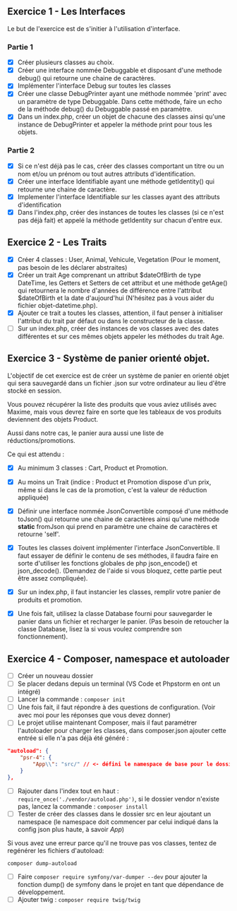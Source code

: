 ## Exercice 1 - Les Interfaces

Le but de l'exercice est de s'initier à l'utilisation d'interface.

### Partie 1
- [x] Créer plusieurs classes au choix.
- [x] Créer une interface nommée Debuggable et disposant d'une methode debug() qui retourne une chaine de caractères.
- [x] Implémenter l'interface Debug sur toutes les classes
- [x] Créer une classe DebugPrinter ayant une méthode nommée 'print' avec un paramètre de type Debuggable. Dans cette méthode, faire un echo de la méthode debug() du Debuggable passé en paramètre.
- [x] Dans un index.php, créer un objet de chacune des classes ainsi qu'une instance de DebugPrinter et appeler la méthode print pour tous les objets.

### Partie 2
- [x] Si ce n'est déjà pas le cas, créer des classes comportant un titre ou un nom et/ou un prénom ou tout autres attributs d'identification.
- [x] Créer une interface Identifiable ayant une méthode getIdentity() qui retourne une chaine de caractère.
- [x] Implementer l'interface Identifiable sur les classes ayant des attributs d'identification
- [x] Dans l'index.php, créer des instances de toutes les classes (si ce n'est pas déjà fait) et appelé la méthode getIdentity sur chacun d'entre eux.

## Exercice 2 - Les Traits
- [x] Créer 4 classes : User, Animal, Vehicule, Vegetation (Pour le moment, pas besoin de les déclarer abstraites)
- [x] Créer un trait Age comprenant un attribut $dateOfBirth de type DateTime, les Getters et Setters de cet attribut et une méthode getAge() qui retournera le nombre d'années de différence entre l'attribut $dateOfBirth et la date d'aujourd'hui (N'hésitez pas à vous aider du fichier objet-datetime.php).
- [x] Ajouter ce trait a toutes les classes, attention, il faut penser à initialiser l'attribut du trait par défaut ou dans le constructeur de la classe.
- [ ] Sur un index.php, créer des instances de vos classes avec des dates différentes et sur ces mêmes objets appeler les méthodes du trait Age.

## Exercice 3 - Système de panier orienté objet.

L'objectif de cet exercice est de créer un système de panier en orienté objet qui sera sauvegardé dans un fichier .json sur votre ordinateur au lieu d'être stocké en session.

Vous pouvez récupérer la liste des produits que vous aviez utilisés avec Maxime, mais vous devrez faire en sorte que les tableaux de vos produits deviennent des objets Product.

Aussi dans notre cas, le panier aura aussi une liste de réductions/promotions.

Ce qui est attendu :
- [x] Au minimum 3 classes : Cart, Product et Promotion.
- [x] Au moins un Trait (indice : Product et Promotion dispose d'un prix, même si dans le cas de la promotion, c'est la valeur de réduction appliquée)
- [x] Définir une interface nommée JsonConvertible composé d'une méthode toJson() qui retourne une chaine de caractères ainsi qu'une méthode **static** fromJson qui prend en paramètre une chaine de caractères et retourne 'self'.
- [x] Toutes les classes doivent implémenter l'interface JsonConvertible. Il faut essayer de définir le contenu de ses méthodes, il faudra faire en sorte d'utiliser les fonctions globales de php json_encode() et json_decode(). (Demandez de l'aide si vous bloquez, cette partie peut être assez compliquée).
- [x] Sur un index.php, il faut instancier les classes, remplir votre panier de produits et promotion.
- [x] Une fois fait, utilisez la classe Database fourni pour sauvegarder le panier dans un fichier et recharger le panier. (Pas besoin de retoucher la classe Database, lisez la si vous voulez comprendre son fonctionnement).


## Exercice 4 - Composer, namespace et autoloader
- [ ] Créer un nouveau dossier
- [ ] Se placer dedans depuis un terminal (VS Code et Phpstorm en ont un intégré)
- [ ] Lancer la commande : ``composer init``
- [ ] Une fois fait, il faut répondre à des questions de configuration. (Voir avec moi pour les réponses que vous devez donner)
- [ ] Le projet utilise maintenant Composer, mais il faut paramétrer l'autoloader pour charger les classes, dans composer.json ajouter cette entrée si elle n'a pas déjà été généré :
```json
"autoload": {
    "psr-4": {
        "App\\": "src/" // <- défini le namespace de base pour le dossier où se trouve vos classes
    }
},
```
- [ ] Rajouter dans l'index tout en haut : `require_once('./vendor/autoload.php')`, si le dossier vendor n'existe pas, lancez la commande : `composer install`
- [ ] Tester de créer des classes dans le dossier src en leur ajoutant un namespace (le namespace doit commencer par celui indiqué dans la config json plus haute, à savoir *App*)

Si vous avez une erreur parce qu'il ne trouve pas vos classes, tentez de regénérer les fichiers d'autoload:
```shell
composer dump-autoload
```

- [ ] Faire ``composer require symfony/var-dumper --dev`` pour ajouter la fonction dump() de symfony dans le projet en tant que dépendance de développement.
- [ ] Ajouter twig : ``composer require twig/twig``
